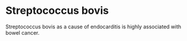# Streptococcus bovis

Streptococcus bovis as a cause of endocarditis is highly associated with bowel cancer.

<!-- {BearID:44D271D1-4352-4EB5-841B-57864134D2CD-414-00011D33177B4622} -->
